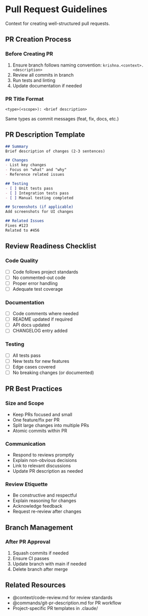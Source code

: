 # Pull Request Guidelines

Context for creating well-structured pull requests.

## PR Creation Process

### Before Creating PR
1. Ensure branch follows naming convention: `krishna.<context>.<description>`
2. Review all commits in branch
3. Run tests and linting
4. Update documentation if needed

### PR Title Format
```
<type>(<scope>): <brief description>
```
Same types as commit messages (feat, fix, docs, etc.)

## PR Description Template

```markdown
## Summary
Brief description of changes (2-3 sentences)

## Changes
- List key changes
- Focus on "what" and "why"
- Reference related issues

## Testing
- [ ] Unit tests pass
- [ ] Integration tests pass
- [ ] Manual testing completed

## Screenshots (if applicable)
Add screenshots for UI changes

## Related Issues
Fixes #123
Related to #456
```

## Review Readiness Checklist

### Code Quality
- [ ] Code follows project standards
- [ ] No commented-out code
- [ ] Proper error handling
- [ ] Adequate test coverage

### Documentation
- [ ] Code comments where needed
- [ ] README updated if required
- [ ] API docs updated
- [ ] CHANGELOG entry added

### Testing
- [ ] All tests pass
- [ ] New tests for new features
- [ ] Edge cases covered
- [ ] No breaking changes (or documented)

## PR Best Practices

### Size and Scope
- Keep PRs focused and small
- One feature/fix per PR
- Split large changes into multiple PRs
- Atomic commits within PR

### Communication
- Respond to reviews promptly
- Explain non-obvious decisions
- Link to relevant discussions
- Update PR description as needed

### Review Etiquette
- Be constructive and respectful
- Explain reasoning for changes
- Acknowledge feedback
- Request re-review after changes

## Branch Management

### After PR Approval
1. Squash commits if needed
2. Ensure CI passes
3. Update branch with main if needed
4. Delete branch after merge

## Related Resources
- @context/code-review.md for review standards
- @commands/git-pr-description.md for PR workflow
- Project-specific PR templates in .claude/
